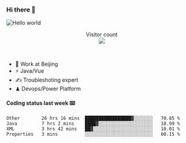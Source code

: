 ### Hi there 👋

<img src="https://raw.githubusercontent.com/sagar-viradiya/sagar-viradiya/master/resources/banner.png" alt="Hello world">
<p align="center"> 
  Visitor count<br/>
  <img src="https://profile-counter.glitch.me/youszoe/count.svg" />
</p>
<br/>

- 🍻 Work at Beijing 
- ⚡  Java/Vue
- ✍️  Troubleshoting expert
- ♟  Devops/Power Platform 

#### Coding status last week ⌨️

<!--START_SECTION:waka-->
```text
Other        26 hrs 16 mins  █████████████████▓░░░░░░░   70.85 % 
Java         7 hrs 2 mins    ████▓░░░░░░░░░░░░░░░░░░░░   18.99 % 
XML          3 hrs 42 mins   ██▓░░░░░░░░░░░░░░░░░░░░░░   10.01 % 
Properties   3 mins          ░░░░░░░░░░░░░░░░░░░░░░░░░   00.15 % 
```
<!--END_SECTION:waka-->

<br/>
<center><img src="http://ghchart.rshah.org/409ba5/yousazoe" alt="" /></center>



